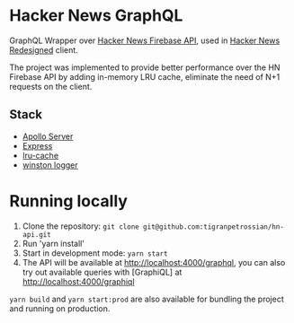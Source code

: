 # Hacker News GraphQL

GraphQL Wrapper over [Hacker News Firebase API](https://github.com/HackerNews/API), used in [Hacker News Redesigned](https://github.com/tigranpetrossian/hacker-news-redesigned) client.

The project was implemented to provide better performance over the HN Firebase API by adding in-memory LRU cache, eliminate the need of N+1 requests on the client.

## Stack

* [Apollo Server](https://github.com/apollographql/apollo-server)
* [Express](https://expressjs.com/)
* [lru-cache](https://github.com/isaacs/node-lru-cache)
* [winston logger](https://github.com/winstonjs/winston)

# Running locally

1. Clone the repository: `git clone git@github.com:tigranpetrossian/hn-api.git`
2. Run 'yarn install'
3. Start in development mode: `yarn start`
4. The API will be available at [http://localhost:4000/graphql](http://localhost:4000/graphql),
you can also try out available queries with [GraphiQL] at [http://localhost:4000/graphiql](http://localhost:4000/graphiql)

`yarn build` and `yarn start:prod` are also available for bundling the project and running on production.

